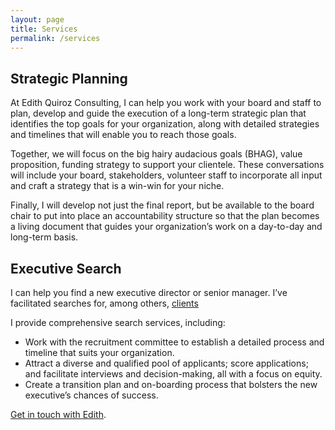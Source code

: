 ```yaml
---
layout: page
title: Services
permalink: /services
---
```


## Strategic Planning

At Edith Quiroz Consulting, I can help you work with your board and staff to plan, develop and guide the execution of a long-term strategic plan that identifies the top goals for your organization, along with detailed strategies and timelines that will enable you to reach those goals.

Together, we will focus on the big hairy audacious goals (BHAG), value proposition, funding strategy to support your clientele. These conversations will include your board, stakeholders, volunteer staff to incorporate all input and craft a strategy that is a win-win for your niche.

Finally, I will develop not just the final report, but be available to the board chair to put into place an accountability structure so that the plan becomes a living document that guides your organization’s work on a day-to-day and long-term basis.


## Executive Search

I can help you find a new executive director or senior manager. I’ve facilitated searches for, among others, [clients](/about)

I provide comprehensive search services, including:

- Work with the recruitment committee to establish a detailed process and timeline that suits your organization.
- Attract a diverse and qualified pool of applicants; score applications; and facilitate interviews and decision-making, all with a focus on equity.    
- Create a transition plan and on-boarding process that bolsters the new executive’s chances of success.

[Get in touch with Edith](/contact).
